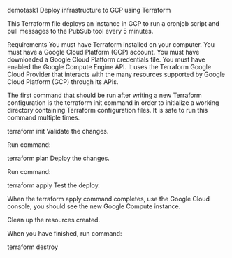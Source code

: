 demotask1
Deploy infrastructure to GCP using Terraform

This Terraform file deploys an instance in GCP to run a cronjob script and pull messages to the PubSub tool every 5 minutes.

Requirements You must have Terraform installed on your computer. You must have a Google Cloud Platform (GCP) account. You must have downloaded a Google Cloud Platform credentials file. You must have enabled the Google Compute Engine API. It uses the Terraform Google Cloud Provider that interacts with the many resources supported by Google Cloud Platform (GCP) through its APIs.

The first command that should be run after writing a new Terraform configuration is the terraform init command in order to initialize a working directory containing Terraform configuration files. It is safe to run this command multiple times.

terraform init Validate the changes.

Run command:

terraform plan Deploy the changes.

Run command:

terraform apply Test the deploy.

When the terraform apply command completes, use the Google Cloud console, you should see the new Google Compute instance.

Clean up the resources created.

When you have finished, run command:

terraform destroy
